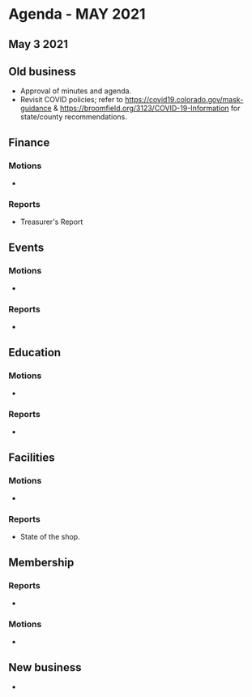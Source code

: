 # Agenda  - MAY 2021
May 3 2021
---

## Old business
* Approval of minutes and agenda.
* Revisit COVID policies; refer to https://covid19.colorado.gov/mask-guidance & https://broomfield.org/3123/COVID-19-Information for state/county recommendations.


## Finance

### Motions
*
### Reports
* Treasurer's Report

## Events

### Motions
*
### Reports
*

## Education

### Motions
*
### Reports
*

## Facilities

### Motions
*
### Reports
* State of the shop.

## Membership

### Reports
*
### Motions
*

## New business
*
